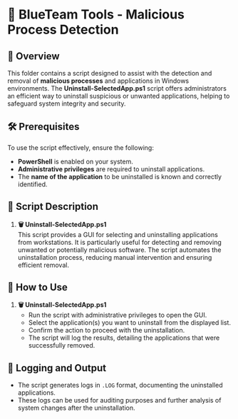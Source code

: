 # 🔵 BlueTeam Tools - Malicious Process Detection

## 📝 Overview

This folder contains a script designed to assist with the detection and removal of **malicious processes** and applications in Windows environments. The **Uninstall-SelectedApp.ps1** script offers administrators an efficient way to uninstall suspicious or unwanted applications, helping to safeguard system integrity and security.

## 🛠️ Prerequisites

To use the script effectively, ensure the following:

- **PowerShell** is enabled on your system.
- **Administrative privileges** are required to uninstall applications.
- The **name of the application** to be uninstalled is known and correctly identified.

## 📄 Script Description

1. **🗑️ Uninstall-SelectedApp.ps1**  
   This script provides a GUI for selecting and uninstalling applications from workstations. It is particularly useful for detecting and removing unwanted or potentially malicious software. The script automates the uninstallation process, reducing manual intervention and ensuring efficient removal.

## 🚀 How to Use

1. **🗑️ Uninstall-SelectedApp.ps1**  
   - Run the script with administrative privileges to open the GUI.
   - Select the application(s) you want to uninstall from the displayed list.
   - Confirm the action to proceed with the uninstallation.
   - The script will log the results, detailing the applications that were successfully removed.

## 📝 Logging and Output

- The script generates logs in `.LOG` format, documenting the uninstalled applications.
- These logs can be used for auditing purposes and further analysis of system changes after the uninstallation.
